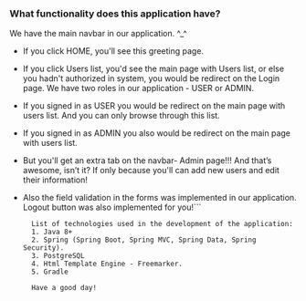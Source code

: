 ### What functionality does this application have?
We have the main navbar in our application. ^_^
- If you click HOME, you'll see this greeting page.
- If you click Users list, you'd see the main page with Users list,
or else you hadn't authorized in system, you would be redirect on the Login page.
We have two roles in our application - USER or ADMIN.
- If you signed in as USER you would be redirect on the main page with users list.
And you can only browse through this list.
- If you signed in as ADMIN you also would be redirect on the main page with users list.
- But you'll get an extra tab on the navbar- Admin page!!!
And that’s awesome, isn’t it? If only because you'll can add new users and edit their information!
- Also the field validation in the forms was implemented in our application.
Logout button was also implemented for you!```
        
        List of technologies used in the development of the application:
        1. Java 8+
        2. Spring (Spring Boot, Spring MVC, Spring Data, Spring Security).
        3. PostgreSQL
        4. Html Template Engine - Freemarker.
        5. Gradle
        
        Have a good day!